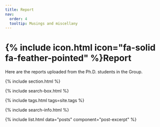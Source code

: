 ```yaml
---
title: Report
nav:
  order: 4
  tooltip: Musings and miscellany
---
```


# {% include icon.html icon="fa-solid fa-feather-pointed" %}Report

Here are the reports uploaded from the Ph.D. students in the Group.

{% include section.html %}

{% include search-box.html %}

{% include tags.html tags=site.tags %}

{% include search-info.html %}

{% include list.html data="posts" component="post-excerpt" %}
